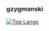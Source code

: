 ### gzygmanski

[![Top Langs](https://github-readme-stats.vercel.app/api/top-langs/?username=gzygmanski&layout=compact)](https://github.com/anuraghazra/github-readme-stats)

